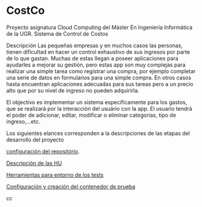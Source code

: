 # CostCo
Proyecto asignatura Cloud Computing del Máster En Ingeniería Informática de la UGR.
Sistema de Control de Costos

Descripción
Las pequeñas empresas y en muchos casos las personas, tienen dificultad en hacer un control exhaustivo de sus ingresos por
parte de lo que gastan. Muchas de estas llegan a poseer aplicaciones para ayudarles a mejorar su gestión, pero estas app son muy complejas para realizar una simple tarea como registrar una compra, por ejemplo
completar una serie de datos en formularios para una simple compra. En otros casos hasta encuentran aplicaciones adecuadas para sus tareas pero a un precio alto que por su nivel de ingreso no pueden
adquirirla.

El objectivo es implementar un sistema especificamente para los gastos, que se realizará por la interacción del usuário con la app. El usuario tendrá el poder de adicionar, editar, modificar o eliminar categorias, tipo de ingreso,...etc. 

Los siguientes elances corresponden a la descripciones de las etapas del desarrollo del proyecto

[configuración del repositório](docs/Hito0.md).

[Descripción de las HU](docs/Hito1.md)

[Herramientas para entorno de los tests ](docs/Hito2.md)

[Configuración y creación del contenedor de prueba](docs/Hito3.md)

cc
